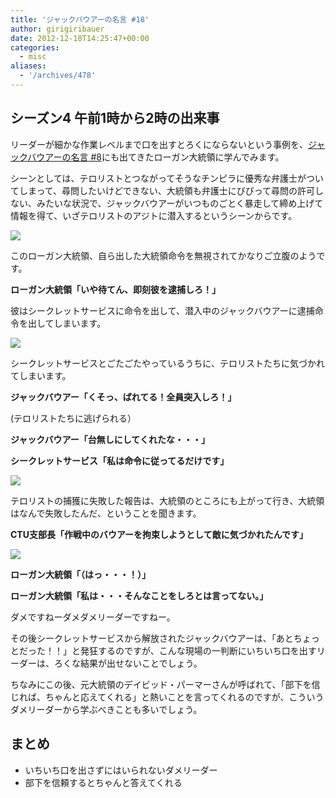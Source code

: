 ```yaml
---
title: 'ジャックバウアーの名言 #18'
author: girigiribauer
date: 2012-12-18T14:25:47+00:00
categories:
  - misc
aliases:
  - '/archives/478'
---
```

## シーズン4 午前1時から2時の出来事

リーダーが細かな作業レベルまで口を出すとろくにならないという事例を、[ジャックバウアーの名言 #8][1]にも出てきたローガン大統領に学んでみます。

シーンとしては、テロリストとつながってそうなチンピラに優秀な弁護士がついてしまって、尋問したいけどできない、大統領も弁護士にびびって尋問の許可しない、みたいな状況で、ジャックバウアーがいつものごとく暴走して締め上げて情報を得て、いざテロリストのアジトに潜入するというシーンからです。

![][2]

このローガン大統領、自ら出した大統領命令を無視されてかなりご立腹のようです。

**ローガン大統領「いや待てん、即刻彼を逮捕しろ！」**

彼はシークレットサービスに命令を出して、潜入中のジャックバウアーに逮捕命令を出してしまいます。

![][3]

シークレットサービスとごたごたやっているうちに、テロリストたちに気づかれてしまいます。

**ジャックバウアー「くそっ、ばれてる！全員突入しろ！」**

(テロリストたちに逃げられる）

**ジャックバウアー「台無しにしてくれたな・・・」**

**シークレットサービス「私は命令に従ってるだけです」**

![][4]

テロリストの捕獲に失敗した報告は、大統領のところにも上がって行き、大統領はなんで失敗したんだ、ということを聞きます。

**CTU支部長「作戦中のバウアーを拘束しようとして敵に気づかれたんです」**

![][5]

**ローガン大統領「（はっ・・・！）」**

**ローガン大統領「私は・・・そんなことをしろとは言ってない。」**

ダメですねーダメダメリーダーですねー。

その後シークレットサービスから解放されたジャックバウアーは、「あとちょっとだった！！」と発狂するのですが、こんな現場の一判断にいちいち口を出すリーダーは、ろくな結果が出せないことでしょう。

ちなみにこの後、元大統領のデイビッド・パーマーさんが呼ばれて、「部下を信じれば、ちゃんと応えてくれる」と熱いことを言ってくれるのですが、こういうダメリーダーから学ぶべきことも多いでしょう。

## まとめ

  * いちいち口を出さずにはいられないダメリーダー
  * 部下を信頼するとちゃんと答えてくれる

 [1]: /archives/360
 [2]: /img/2012/12/24advent18-012.png
 [3]: /img/2012/12/24advent18-022.png
 [4]: /img/2012/12/24advent18-032.png
 [5]: /img/2012/12/24advent18-042.png

